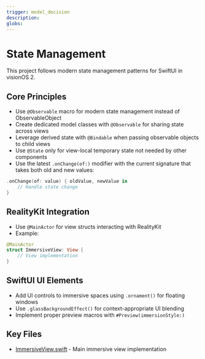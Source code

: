 ```yaml
---
trigger: model_decision
description: 
globs: 
---
```

# State Management

This project follows modern state management patterns for SwiftUI in visionOS 2.

## Core Principles
- Use `@Observable` macro for modern state management instead of ObservableObject
- Create dedicated model classes with `@Observable` for sharing state across views
- Leverage derived state with `@Bindable` when passing observable objects to child views
- Use `@State` only for view-local temporary state not needed by other components
- Use the latest `.onChange(of:)` modifier with the current signature that takes both old and new values:
```swift
.onChange(of: value) { oldValue, newValue in
    // Handle state change
}
```

## RealityKit Integration
- Use `@MainActor` for view structs interacting with RealityKit
- Example:
```swift
@MainActor
struct ImmersiveView: View {
    // View implementation
}
```

## SwiftUI UI Elements
- Add UI controls to immersive spaces using `.ornament()` for floating windows
- Use `.glassBackgroundEffect()` for context-appropriate UI blending
- Implement proper preview macros with `#Preview(immersionStyle:)`

## Key Files
- [ImmersiveView.swift](mdc:MetalSphereDemo/ImmersiveView.swift) - Main immersive view implementation
